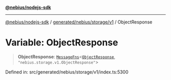 [**@nebius/nodejs-sdk**](../../../../../README.md)

---

[@nebius/nodejs-sdk](../../../../../README.md) / [generated/nebius/storage/v1](../README.md) / ObjectResponse

# Variable: ObjectResponse

> **ObjectResponse**: [`MessageFns`](../../../../../runtime/protos/core/interfaces/MessageFns.md)\<[`ObjectResponse`](../interfaces/ObjectResponse.md), `"nebius.storage.v1.ObjectResponse"`\>

Defined in: src/generated/nebius/storage/v1/index.ts:5300
